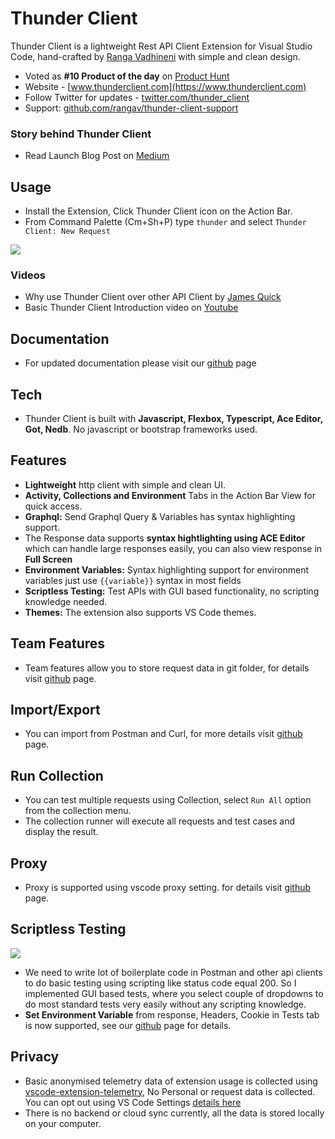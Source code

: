 # Thunder Client

Thunder Client is a lightweight Rest API Client Extension for Visual Studio Code, hand-crafted by [Ranga Vadhineni](https://twitter.com/ranga_vadhineni) with simple and clean design.

- Voted as **#10 Product of the day** on [Product Hunt](https://www.producthunt.com/posts/thunder-client)
- Website - [www.thunderclient.com](https://www.thunderclient.com)
- Follow Twitter for updates - [twitter.com/thunder_client](https://twitter.com/thunder_client)
- Support: [github.com/rangav/thunder-client-support](https://github.com/rangav/thunder-client-support)

### Story behind Thunder Client

- Read Launch Blog Post on [Medium](https://rangav.medium.com/thunder-client-alternative-to-postman-68ee0c9486d6)

## Usage

- Install the Extension, Click Thunder Client icon on the Action Bar.
- From Command Palette (Cm+Sh+P) type `thunder` and select `Thunder Client: New Request`

![](https://github.com/rangav/thunder-client-support/blob/master/images/thunder-client.gif?raw=true)

### Videos

- Why use Thunder Client over other API Client by [James Quick](https://www.youtube.com/watch?v=AbCTlemwZ1k)
- Basic Thunder Client Introduction video on [Youtube](https://www.youtube.com/watch?v=NKZ0ahNbmak)

## Documentation

- For updated documentation please visit our [github](https://github.com/rangav/thunder-client-support) page

## Tech

- Thunder Client is built with **Javascript, Flexbox, Typescript, Ace Editor, Got, Nedb**. No javascript or bootstrap frameworks used.

## Features

- **Lightweight** http client with simple and clean UI.
- **Activity, Collections and Environment** Tabs in the Action Bar View for quick access.
- **Graphql:** Send Graphql Query & Variables has syntax highlighting support.
- The Response data supports **syntax hightlighting using ACE Editor** which can handle large responses easily, you can also view response in **Full Screen**
- **Environment Variables:** Syntax highlighting support for environment variables just use `{{variable}}` syntax in most fields
- **Scriptless Testing:** Test APIs with GUI based functionality, no scripting knowledge needed.
- **Themes:** The extension also supports VS Code themes.

## Team Features

- Team features allow you to store request data in git folder, for details visit [github](https://github.com/rangav/thunder-client-support#team) page.

## Import/Export

- You can import from Postman and Curl, for more details visit [github](https://github.com/rangav/thunder-client-support#import) page.

## Run Collection

- You can test multiple requests using Collection, select `Run All` option from the collection menu.
- The collection runner will execute all requests and test cases and display the result.

## Proxy

- Proxy is supported using vscode proxy setting. for details visit [github](https://github.com/rangav/thunder-client-support#proxy) page.

## Scriptless Testing

![](https://github.com/rangav/thunder-client-support/blob/master/images/thunder-client-tests.png?raw=true)

- We need to write lot of boilerplate code in Postman and other api clients to do basic testing using scripting like status code equal 200. So I implemented GUI based tests, where you select couple of dropdowns to do most standard tests very easily without any scripting knowledge.
- **Set Environment Variable** from response, Headers, Cookie in Tests tab is now supported, see our [github](https://github.com/rangav/thunder-client-support#testing) page for details.

## Privacy

- Basic anonymised telemetry data of extension usage is collected using [vscode-extension-telemetry](https://github.com/Microsoft/vscode-extension-telemetry), No Personal or request data is collected. You can opt out using VS Code Settings [details here](https://code.visualstudio.com/docs/getstarted/telemetry)
- There is no backend or cloud sync currently, all the data is stored locally on your computer.
